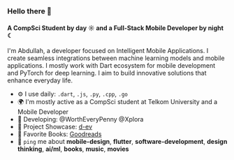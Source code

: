 ### Hello there 👋

#### A CompSci Student by day ☼ and a Full-Stack Mobile Developer by night ☾

I'm Abdullah, a developer focused on Intelligent Mobile Applications. I create seamless integrations between machine learning models and mobile applications. I mostly work with Dart ecosystem for mobile development and PyTorch for deep learning. I aim to build innovative solutions that enhance everyday life.

- ⚙️ I use daily: `.dart`, `.js`, `.py`, `.cpp`, `.go`
- 🌍 I'm mostly active as a CompSci student at Telkom University and a Mobile Developer
- 🔧 Developing: @WorthEveryPenny @Xplora
- 🚀 Project Showcase: [d-ev](https://d-ev.netlify.app/project)
- 📖 Favorite Books: [Goodreads](https://www.goodreads.com/user/show/150964873-abdullah)
- 💬 `ping` me about **mobile-design**, **flutter**, **software-development**, **design thinking**, **ai/ml**, **books**, **music**, **movies**
